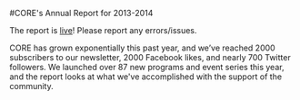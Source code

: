 #CORE's Annual Report for 2013-2014

The report is [live](http://2013.coreatcu.com)! Please report any errors/issues.

CORE has grown exponentially this past year, and we’ve reached 2000 subscribers to our newsletter, 2000 Facebook likes, and nearly 700 Twitter followers. We launched over 87 new programs and event series this year, and the report looks at what we've accomplished with the support of the community.
